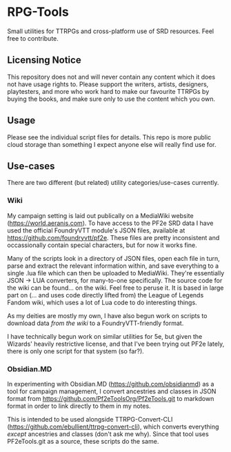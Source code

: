 # RPG-Tools
Small utilities for TTRPGs and cross-platform use of SRD resources. Feel free to contribute.

## Licensing Notice
This repository does not and will never contain any content which it does not have usage rights to. Please support the writers, artists, designers, playtesters, and more who work hard to make our favourite TTRPGs by buying the books, and make sure only to use the content which you own.

## Usage
Please see the individual script files for details. This repo is more public cloud storage than something I expect anyone else will really find use for.

## Use-cases
There are two different (but related) utility categories/use-cases currently.

### Wiki
My campaign setting is laid out publically on a MediaWiki website (https://world.aeranis.com).
To have access to the PF2e SRD data I have used the official FoundryVTT module's
JSON files, available at https://github.com/foundryvtt/pf2e. These files are pretty inconsistent and occassionally contain special characters, but for now it works fine.

Many of the scripts look in a directory of JSON files, open each file in turn, parse
and extract the relevant information within, and save everything to a single
.lua file which can then be uploaded to MediaWiki. They're essentially JSON -> LUA converters, for many-to-one specifically.
The source code for the wiki can be found... on the wiki. Feel free to peruse it. It is based in large part on (... and uses code directly lifted from) the League of Legends Fandom wiki, which uses a lot of Lua code to do interesting things.

As my deities are mostly my own, I have also begun work on scripts to download data *from the wiki* to a FoundryVTT-friendly format.

I have technically begun work on similar utilities for 5e, but given the Wizards' heavily restrictive license, and that I've been trying out PF2e lately, there is only one script for that system (so far?).

### Obsidian.MD
In experimenting with Obsidian.MD (https://github.com/obsidianmd) as a tool for campaign management,
I convert ancestries and classes in JSON format from https://github.com/Pf2eToolsOrg/Pf2eTools.git to markdown format in order to link directly to them in my notes.

This is intended to be used alongside TTRPG-Convert-CLI (https://github.com/ebullient/ttrpg-convert-cli), which converts everything *except* ancestries and classes (don't ask me why). Since that tool uses PF2eTools.git as a source, these scripts do the same.
